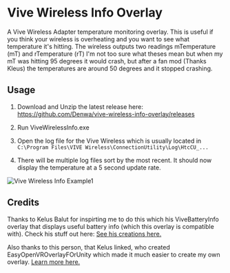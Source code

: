 # Vive Wireless Info Overlay
A Vive Wireless Adapter temperature monitoring overlay. This is useful if you think your wireless is overheating and you want to see what temperature it's hitting. The wireless outputs two readings mTemperature (mT) and rTemperature (rT) I'm not too sure what theses mean but when my mT was hitting 95 degrees it would crash, but after a fan mod (Thanks Kleus) the temperatures are around 50 degrees and it stopped crashing.

## Usage
1) Download and Unzip the latest release here: https://github.com/Denwa/vive-wireless-info-overlay/releases
2) Run ViveWirelessInfo.exe
3) Open the log file for the Vive Wireless which is usually located in `C:\Program Files\VIVE Wireless\ConnectionUtility\Log\HtcCU_...`

4) There will be multiple log files sort by the most recent. It should now display the temperature at a 5 second update rate.

![Vive Wireless Info Example1](2018-11-06-PM_10_50_55.png)

## Credits 
Thanks to Kelus Balut for inspirting me to do this which his ViveBatteryInfo overlay that displays useful battery info (which this overlay is compatible with). Check his stuff out here: [See his creations here.](https://kleusbalut.booth.pm/items/969809)

Also thanks to this person, that Kelus linked, who created EasyOpenVROverlayFOrUnity which made it much easier to create my own overlay. [Learn more here.](https://sabowl.sakura.ne.jp/gpsnmeajp/unity/EasyOpenVROverlayForUnity/)
